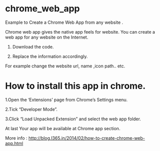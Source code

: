 chrome_web_app
==============

Example to Create a Chrome Web App from any website .

Chrome web app gives the native app feels for website. You can create a web app for any website on the Internet.

1. Download the code.

2. Replace the information accordingly. 

For example change the website url, name ,icon path.. etc. 

How to install this app in chrome. 
==============

1.Open the ‘Extensions’ page from Chrome’s Settings menu.  

2.Tick “Developer Mode”. 

3.Click “Load Unpacked Extension” and select the web app folder.

At last Your app will be available at Chrome app section. 

More info : http://blog.l365.in/2014/02/how-to-create-chrome-web-app.html
